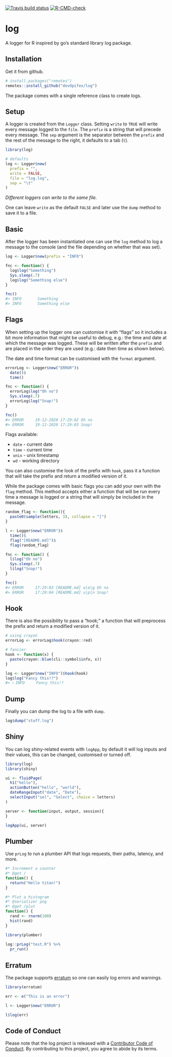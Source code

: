 
<!-- README.md is generated from README.Rmd. Please edit that file -->

<!-- badges: start -->

[![Travis build
status](https://travis-ci.com/devOpifex/log.svg?branch=master)](https://travis-ci.com/devOpifex/log)
[![R-CMD-check](https://github.com/devOpifex/log/workflows/R-CMD-check/badge.svg)](https://github.com/devOpifex/log/actions)
<!-- badges: end -->

# log

A logger for R inspired by go’s standard library log package.

## Installation

Get it from github.

``` r
# install.packages("remotes")
remotes::install_github("devOpifex/log")
```

The package comes with a single reference class to create logs.

## Setup

A logger is created from the `Logger` class. Setting `write` to `TRUE`
will write every message logged to the `file`. The `prefix` is a string
that will precede every message. The `sep` argument is the separator
between the `prefix` and the rest of the message to the right, it
defaults to a tab (`t`).

``` r
library(log)

# defaults
log <- Logger$new(
  prefix = "",
  write = FALSE,
  file = "log.log",
  sep = "\t"
)
```

*Different loggers can write to the same file.*

One can leave `write` as the default `FALSE` and later use the `dump`
method to save it to a file.

## Basic

After the logger has been instantiated one can use the `log` method to
log a message to the console (and the file depending on whether that was
set).

``` r
log <- Logger$new(prefix = "INFO")

fnc <- function() {
  log$log("Something")
  Sys.sleep(.7)
  log$log("Something else")
}

fnc()
#> INFO       Something 
#> INFO       Something else
```

## Flags

When setting up the logger one can customise it with “flags” so it
includes a bit more information that might be useful to debug, e.g.: the
time and date at which the message was logged. These will be written
after the `prefix` and are placed in the order they are used (e.g.: date
then time as shown below).

The date and time format can be customised with the `format` argument.

``` r
errorLog <- Logger$new("ERROR")$
  date()$
  time()

fnc <- function() {
  errorLog$log("Oh no")
  Sys.sleep(.7)
  errorLog$log("Snap!")
}

fnc()
#> ERROR     19-12-2020 17:29:02 Oh no 
#> ERROR     19-12-2020 17:29:03 Snap!
```

Flags available:

  - `date` - current date
  - `time` - current time
  - `unix` - unix timestamp
  - `wd` - working directory

You can also customise the look of the prefix with `hook`, pass it a
function that will take the prefix and return a modified version of it.

While the package comes with basic flags you can add your own with the
`flag` method. This method accepts either a function that will be run
every time a message is logged or a string that will simply be included
in the message.

``` r
random_flag <- function(){
  paste0(sample(letters, 3), collapse = "|")
}

l <- Logger$new("ERROR")$
  time()$
  flag("[README.md]")$
  flag(random_flag)

fnc <- function() {
  l$log("Oh no")
  Sys.sleep(.7)
  l$log("Snap!")
}

fnc()
#> ERROR     17:29:03 [README.md] w|e|g Oh no 
#> ERROR     17:29:04 [README.md] u|p|n Snap!
```

## Hook

There is also the possibility to pass a “hook;” a function that will
preprocess the prefix and return a modified version of it.

``` r
# using crayon
errorLog <- errorLog$hook(crayon::red)

# fancier
hook <- function(x) {
  paste(crayon::blue(cli::symbol$info, x))
}

log <- Logger$new("INFO")$hook(hook)
log$log("Fancy this!?")
#> ℹ INFO     Fancy this!?
```

## Dump

Finally you can dump the log to a file with `dump`.

``` r
log$dump("stuff.log")
```

## Shiny

You can log shiny-related events with `logApp`, by default it will log
inputs and their values, this can be changed, customised or turned off.

``` r
library(log)
library(shiny)

ui <- fluidPage(
  h1("hello"),
  actionButton("hello", "world"),
  dateRangeInput("date", "Date"),
  selectInput("sel", "Select", choice = letters)
)

server <- function(input, output, session){
}

logApp(ui, server)
```

## Plumber

Use `prLog` to run a plumber API that logs requests, their paths,
latency, and more.

``` r
#* Increment a counter
#* @get /
function() {
  return("Hello titan!")
}

#* Plot a histogram
#* @serializer png
#* @get /plot
function() {
  rand <- rnorm(100)
  hist(rand)
}
```

``` r
library(plumber) 
     
log::prLog("test.R") %>%  
  pr_run() 
```

## Erratum

The package supports [erratum](https://github.com/devOpifex/erratum) so
one can easily log errors and warnings.

``` r
library(erratum)

err <- e("This is an error")

l <- Logger$new("ERROR")

l$log(err)
```

## Code of Conduct

Please note that the log project is released with a [Contributor Code of
Conduct](https://contributor-covenant.org/version/2/0/CODE_OF_CONDUCT.html).
By contributing to this project, you agree to abide by its terms.
